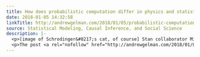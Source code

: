 ```yaml
---
title: How does probabilistic computation differ in physics and statistics?
date: 2018-01-05 14:32:58
linkTitle: http://andrewgelman.com/2018/01/05/probabilistic-computation-differ-physics-statistics/
source: Statistical Modeling, Causal Inference, and Social Science
description: |-
  <p>[image of Schrodinger&#8217;s cat, of course] Stan collaborator Michael Betancourt wrote an article, &#8220;The Convergence of Markov chain Monte Carlo Methods: From the Metropolis method to Hamiltonian Monte Carlo,&#8221; discussing how various ideas of computational probability moved from physics to statistics. Three things I wanted to add to Betancourt&#8217;s story: 1. My paper with Rubin [&#8230;]</p>
  <p>The post <a rel="nofollow" href="http://andrewgelman.com/2018/01/05/probabilistic-co
---
```

